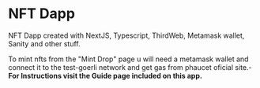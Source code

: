 # NFT Dapp 

NFT Dapp created with NextJS, Typescript, ThirdWeb, Metamask wallet, Sanity and other stuff. 

To mint nfts from the "Mint Drop" page u will need a metamask wallet and connect it to the test-goerli network and get gas from phaucet oficial site.- <b> For Instructions visit the Guide page included on this app.</b> 

